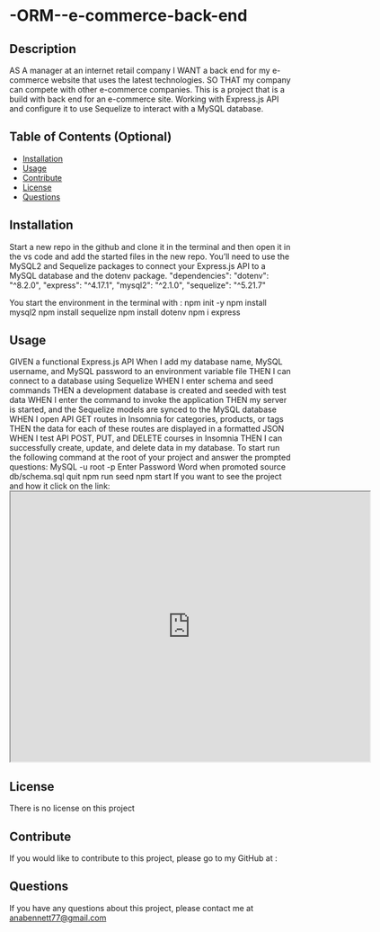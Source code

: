 # -ORM--e-commerce-back-end


## Description

AS A manager at an internet retail company
I WANT a back end for my e-commerce website that uses the latest technologies.
SO THAT my company can compete with other e-commerce companies. This is a project that is a build with back end for an e-commerce site. Working with  Express.js API and configure it to use Sequelize to interact with a MySQL database.



## Table of Contents (Optional)

- [Installation](#installation)
- [Usage](#usage)
- [Contribute](#contribute)
- [License](#license)
- [Questions](#Questions)



## Installation
Start a new repo in the github and  clone it in the terminal and then open it in the vs code and add the started files in the new repo. You’ll need to use the MySQL2 and Sequelize packages to connect your Express.js API to a MySQL database and the dotenv package.
"dependencies": 
   "dotenv": "^8.2.0",
   "express": "^4.17.1",
   "mysql2": "^2.1.0",
   "sequelize": "^5.21.7"
  
You start the environment in the terminal with :
npm init -y
npm install mysql2
npm install sequelize
npm install dotenv
npm i express






## Usage

GIVEN a functional Express.js API
When I add my database name, MySQL username, and MySQL password to an environment variable file
THEN I can connect to a database using Sequelize
WHEN I enter schema and seed commands
THEN a development database is created and seeded with test data
WHEN I enter the command to invoke the application
THEN my server is started, and the Sequelize models are synced to the MySQL database
WHEN I open API GET routes in Insomnia for categories, products, or tags
THEN the data for each of these routes are displayed in a formatted JSON
WHEN I test API POST, PUT, and DELETE courses in Insomnia
THEN I can successfully create, update, and delete data in my database.
To start run the following command at the root of your project and answer the prompted questions:
MySQL -u root -p
Enter Password Word when promoted
source db/schema.sql
quit
npm run seed
npm start
If you want to see the project and how it click on the link: <iframe src="https://drive.google.com/file/d/1Lrw3netv-CXTP9X-lUfYOMSnNVVTi2dc/preview" width="640" height="480"></iframe>









## License
There is no license on this project  

## Contribute
If  you would like to contribute to this project, please go to my GitHub at : 

## Questions
If you have any questions about this project, please contact me at anabennett77@gmail.com 




